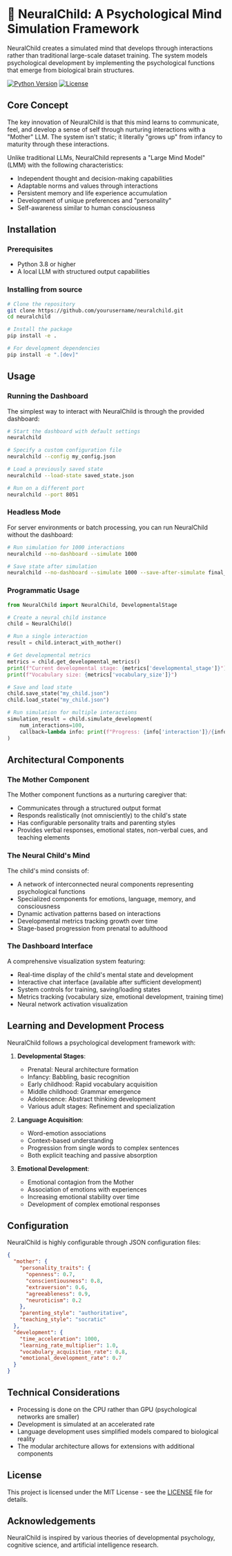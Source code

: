 # 🧠 NeuralChild: A Psychological Mind Simulation Framework

NeuralChild creates a simulated mind that develops through interactions rather than traditional large-scale dataset training. The system models psychological development by implementing the psychological functions that emerge from biological brain structures.

[![Python Version](https://img.shields.io/badge/python-3.8%2B-blue.svg)](https://www.python.org/downloads/)
[![License](https://img.shields.io/badge/license-MIT-green.svg)](LICENSE)

## Core Concept

The key innovation of NeuralChild is that this mind learns to communicate, feel, and develop a sense of self through nurturing interactions with a "Mother" LLM. The system isn't static; it literally "grows up" from infancy to maturity through these interactions.

Unlike traditional LLMs, NeuralChild represents a "Large Mind Model" (LMM) with the following characteristics:
- Independent thought and decision-making capabilities
- Adaptable norms and values through interactions
- Persistent memory and life experience accumulation
- Development of unique preferences and "personality"
- Self-awareness similar to human consciousness

## Installation

### Prerequisites

- Python 3.8 or higher
- A local LLM with structured output capabilities

### Installing from source

```bash
# Clone the repository
git clone https://github.com/yourusername/neuralchild.git
cd neuralchild

# Install the package
pip install -e .

# For development dependencies
pip install -e ".[dev]"
```

## Usage

### Running the Dashboard

The simplest way to interact with NeuralChild is through the provided dashboard:

```bash
# Start the dashboard with default settings
neuralchild

# Specify a custom configuration file
neuralchild --config my_config.json

# Load a previously saved state
neuralchild --load-state saved_state.json

# Run on a different port
neuralchild --port 8051
```

### Headless Mode

For server environments or batch processing, you can run NeuralChild without the dashboard:

```bash
# Run simulation for 1000 interactions
neuralchild --no-dashboard --simulate 1000

# Save state after simulation
neuralchild --no-dashboard --simulate 1000 --save-after-simulate final_state.json
```

### Programmatic Usage

```python
from NeuralChild import NeuralChild, DevelopmentalStage

# Create a neural child instance
child = NeuralChild()

# Run a single interaction
result = child.interact_with_mother()

# Get developmental metrics
metrics = child.get_developmental_metrics()
print(f"Current developmental stage: {metrics['developmental_stage']}")
print(f"Vocabulary size: {metrics['vocabulary_size']}")

# Save and load state
child.save_state("my_child.json")
child.load_state("my_child.json")

# Run simulation for multiple interactions
simulation_result = child.simulate_development(
    num_interactions=100,
    callback=lambda info: print(f"Progress: {info['interaction']}/{info['total']}")
)
```

## Architectural Components

### The Mother Component

The Mother component functions as a nurturing caregiver that:
- Communicates through a structured output format
- Responds realistically (not omnisciently) to the child's state
- Has configurable personality traits and parenting styles
- Provides verbal responses, emotional states, non-verbal cues, and teaching elements

### The Neural Child's Mind

The child's mind consists of:
- A network of interconnected neural components representing psychological functions
- Specialized components for emotions, language, memory, and consciousness
- Dynamic activation patterns based on interactions
- Developmental metrics tracking growth over time
- Stage-based progression from prenatal to adulthood

### The Dashboard Interface

A comprehensive visualization system featuring:
- Real-time display of the child's mental state and development
- Interactive chat interface (available after sufficient development)
- System controls for training, saving/loading states
- Metrics tracking (vocabulary size, emotional development, training time)
- Neural network activation visualization

## Learning and Development Process

NeuralChild follows a psychological development framework with:

1. **Developmental Stages**:
   - Prenatal: Neural architecture formation
   - Infancy: Babbling, basic recognition
   - Early childhood: Rapid vocabulary acquisition
   - Middle childhood: Grammar emergence
   - Adolescence: Abstract thinking development
   - Various adult stages: Refinement and specialization

2. **Language Acquisition**:
   - Word-emotion associations
   - Context-based understanding
   - Progression from single words to complex sentences
   - Both explicit teaching and passive absorption

3. **Emotional Development**:
   - Emotional contagion from the Mother
   - Association of emotions with experiences
   - Increasing emotional stability over time
   - Development of complex emotional responses

## Configuration

NeuralChild is highly configurable through JSON configuration files:

```json
{
  "mother": {
    "personality_traits": {
      "openness": 0.7,
      "conscientiousness": 0.8,
      "extraversion": 0.6,
      "agreeableness": 0.9,
      "neuroticism": 0.2
    },
    "parenting_style": "authoritative",
    "teaching_style": "socratic"
  },
  "development": {
    "time_acceleration": 1000,
    "learning_rate_multiplier": 1.0,
    "vocabulary_acquisition_rate": 0.8,
    "emotional_development_rate": 0.7
  }
}
```

## Technical Considerations

- Processing is done on the CPU rather than GPU (psychological networks are smaller)
- Development is simulated at an accelerated rate
- Language development uses simplified models compared to biological reality
- The modular architecture allows for extensions with additional components

## License

This project is licensed under the MIT License - see the [LICENSE](LICENSE) file for details.

## Acknowledgements

NeuralChild is inspired by various theories of developmental psychology, cognitive science, and artificial intelligence research.